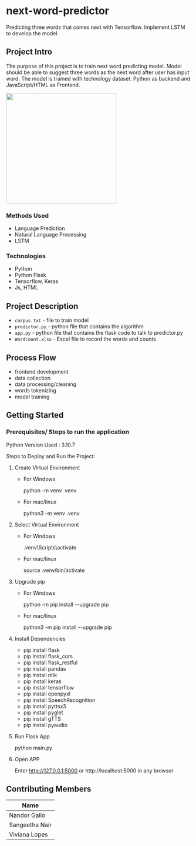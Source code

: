 # next-word-predictor
Predicting three words that comes next with Tensorflow. Implement LSTM to develop the model.

## Project Intro
The purpose of this project is to train next word predicting model. Model should be able to suggest three words as the next word after user has input word. The model is trained with technology dataset. Python as backend and JavaScript/HTML as Frontend.



<img src="resources/UI_image.JPG" height="300">

### Methods Used
* Language Prediction
* Natural Language Processing
* LSTM

### Technologies
* Python
* Python Flask
* Tensorflow, Keras
* Js, HTML

## Project Description
* `corpus.txt` - file to train model
* `predictor.py` - python file that contains the algorithm
* `app.py` - python file that contains the flask code to talk to predictor.py
* `WordCount.xlsx` - Excel file to record the words and counts

## Process Flow
- frontend development
- data collection
- data processing/cleaning
- words tokenizing
- model training

## Getting Started

### Prerequisites/ Steps to run the application

Python Version Used : 3.10.7

Steps to Deploy and Run the Project:
1. Create Virtual Environment
	- For Windows
		
		python -m venv .venv
	- For mac/linux
		
		python3 -m venv .venv
	
2. Select Virtual Environment
	- For Windows
	
		.venv\Scripts\activate
		
	- For mac/linux
	
		source .venv/bin/activate
		
	
3. Upgrade pip
	- For Windows
		
		python -m pip install --upgrade pip
	- For mac/linux
		
		python3 -m pip install --upgrade pip
	
4. Install Dependencies
	- pip install flask
	- pip install flask_cors
	- pip install flask_restful
	- pip install pandas
	- pip install nltk
	- pip install keras
	- pip install tensorflow
	- pip install openpyxl
	- pip install SpeechRecognition
	- pip install pyttsx3
	- pip install pyglet
	- pip install gTTS
	- pip install pyaudio
	
5. Run Flask App
	
	python main.py
	
6. Open APP
	
	Enter http://127.0.0.1:5000 or http://localhost:5000 in any browser
	
## Contributing Members

|Name     |
|---------|
| Nandor Gallo | 
| Sangeetha Nair |
| Viviana Lopes 
